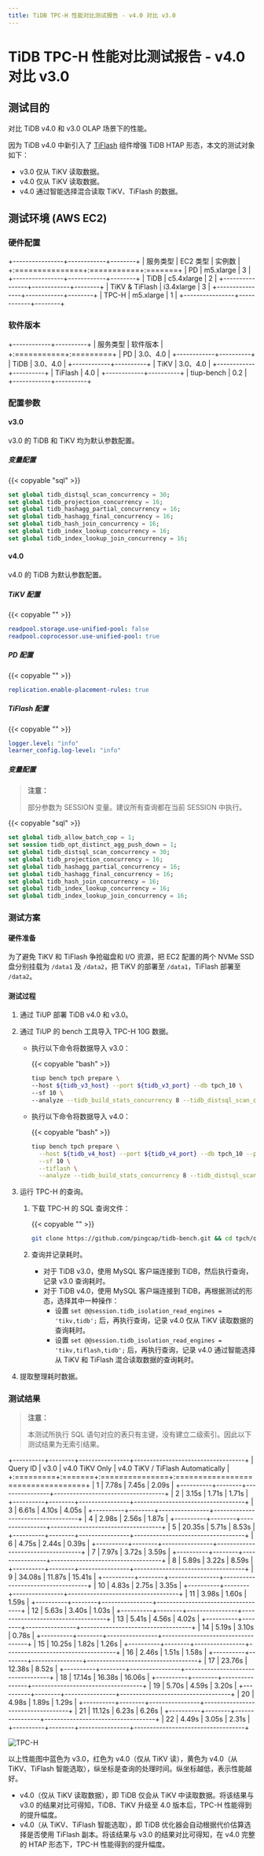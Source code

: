```yaml
---
title: TiDB TPC-H 性能对比测试报告 - v4.0 对比 v3.0
---
```


# TiDB TPC-H 性能对比测试报告 - v4.0 对比 v3.0

## 测试目的

对比 TiDB v4.0 和 v3.0 OLAP 场景下的性能。

因为 TiDB v4.0 中新引入了 [TiFlash](/tiflash/tiflash-overview.md) 组件增强 TiDB HTAP 形态，本文的测试对象如下：

+ v3.0 仅从 TiKV 读取数据。
+ v4.0 仅从 TiKV 读取数据。
+ v4.0 通过智能选择混合读取 TiKV、TiFlash 的数据。

## 测试环境 (AWS EC2)

### 硬件配置

+----------------+------------+--------+
| 服务类型       | EC2 类型   | 实例数 |
+:===============+:===========+:=======+
| PD             | m5.xlarge  | 3      |
+----------------+------------+--------+
| TiDB           | c5.4xlarge | 2      |
+----------------+------------+--------+
| TiKV & TiFlash | i3.4xlarge | 3      |
+----------------+------------+--------+
| TPC-H          | m5.xlarge  | 1      |
+----------------+------------+--------+

### 软件版本

+------------+----------+
| 服务类型   | 软件版本 |
+:===========+:=========+
| PD         | 3.0、4.0 |
+------------+----------+
| TiDB       | 3.0、4.0 |
+------------+----------+
| TiKV       | 3.0、4.0 |
+------------+----------+
| TiFlash    | 4.0      |
+------------+----------+
| tiup-bench | 0.2      |
+------------+----------+

### 配置参数

#### v3.0

v3.0 的 TiDB 和 TiKV 均为默认参数配置。

##### 变量配置

{{< copyable "sql" >}}

```sql
set global tidb_distsql_scan_concurrency = 30;
set global tidb_projection_concurrency = 16;
set global tidb_hashagg_partial_concurrency = 16;
set global tidb_hashagg_final_concurrency = 16;
set global tidb_hash_join_concurrency = 16;
set global tidb_index_lookup_concurrency = 16;
set global tidb_index_lookup_join_concurrency = 16;
```

#### v4.0

v4.0 的 TiDB 为默认参数配置。

##### TiKV 配置

{{< copyable "" >}}

```yaml
readpool.storage.use-unified-pool: false
readpool.coprocessor.use-unified-pool: true
```

##### PD 配置

{{< copyable "" >}}

```yaml
replication.enable-placement-rules: true
```

##### TiFlash 配置

{{< copyable "" >}}

```yaml
logger.level: "info"
learner_config.log-level: "info"
```

##### 变量配置

> **注意：**
>
> 部分参数为 SESSION 变量。建议所有查询都在当前 SESSION 中执行。

{{< copyable "sql" >}}

```sql
set global tidb_allow_batch_cop = 1;
set session tidb_opt_distinct_agg_push_down = 1;
set global tidb_distsql_scan_concurrency = 30;
set global tidb_projection_concurrency = 16;
set global tidb_hashagg_partial_concurrency = 16;
set global tidb_hashagg_final_concurrency = 16;
set global tidb_hash_join_concurrency = 16;
set global tidb_index_lookup_concurrency = 16;
set global tidb_index_lookup_join_concurrency = 16;
```

### 测试方案

#### 硬件准备

为了避免 TiKV 和 TiFlash 争抢磁盘和 I/O 资源，把 EC2 配置的两个 NVMe SSD 盘分别挂载为 `/data1` 及 `/data2`，把 TiKV 的部署至 `/data1`，TiFlash 部署至 `/data2`。

#### 测试过程

1. 通过 TiUP 部署 TiDB v4.0 和 v3.0。

2. 通过 TiUP 的 bench 工具导入 TPC-H 10G 数据。

    * 执行以下命令将数据导入 v3.0：

        {{< copyable "bash" >}}

        ```bash
        tiup bench tpch prepare \
        --host ${tidb_v3_host} --port ${tidb_v3_port} --db tpch_10 \
        --sf 10 \
        --analyze --tidb_build_stats_concurrency 8 --tidb_distsql_scan_concurrency 30
        ```

    * 执行以下命令将数据导入 v4.0：

        {{< copyable "bash" >}}

        ```bash
        tiup bench tpch prepare \
          --host ${tidb_v4_host} --port ${tidb_v4_port} --db tpch_10 --password ${password} \
          --sf 10 \
          --tiflash \
          --analyze --tidb_build_stats_concurrency 8 --tidb_distsql_scan_concurrency 30
        ```

3. 运行 TPC-H 的查询。

    1. 下载 TPC-H 的 SQL 查询文件：

        {{< copyable "" >}}

        ```bash
        git clone https://github.com/pingcap/tidb-bench.git && cd tpch/queries
        ```

    2. 查询并记录耗时。

        * 对于 TiDB v3.0，使用 MySQL 客户端连接到 TiDB，然后执行查询，记录 v3.0 查询耗时。
        * 对于 TiDB v4.0，使用 MySQL 客户端连接到 TiDB，再根据测试的形态，选择其中一种操作：
            * 设置 `set @@session.tidb_isolation_read_engines = 'tikv,tidb';` 后，再执行查询，记录 v4.0 仅从 TiKV 读取数据的查询耗时。
            * 设置 `set @@session.tidb_isolation_read_engines = 'tikv,tiflash,tidb';` 后，再执行查询，记录 v4.0 通过智能选择从 TiKV 和 TiFlash 混合读取数据的查询耗时。

4. 提取整理耗时数据。

### 测试结果

> **注意：**
> 
> 本测试所执行 SQL 语句对应的表只有主键，没有建立二级索引。因此以下测试结果为无索引结果。

+----------+--------+----------------+-----------------------------------+
| Query ID | v3.0   | v4.0 TiKV Only | v4.0 TiKV / TiFlash Automatically |
+:=========+:=======+:===============+:==================================+
| 1        | 7.78s  | 7.45s          | 2.09s                             |
+----------+--------+----------------+-----------------------------------+
| 2        | 3.15s  | 1.71s          | 1.71s                             |
+----------+--------+----------------+-----------------------------------+
| 3        | 6.61s  | 4.10s          | 4.05s                             |
+----------+--------+----------------+-----------------------------------+
| 4        | 2.98s  | 2.56s          | 1.87s                             |
+----------+--------+----------------+-----------------------------------+
| 5        | 20.35s | 5.71s          | 8.53s                             |
+----------+--------+----------------+-----------------------------------+
| 6        | 4.75s  | 2.44s          | 0.39s                             |
+----------+--------+----------------+-----------------------------------+
| 7        | 7.97s  | 3.72s          | 3.59s                             |
+----------+--------+----------------+-----------------------------------+
| 8        | 5.89s  | 3.22s          | 8.59s                             |
+----------+--------+----------------+-----------------------------------+
| 9        | 34.08s | 11.87s         | 15.41s                            |
+----------+--------+----------------+-----------------------------------+
| 10       | 4.83s  | 2.75s          | 3.35s                             |
+----------+--------+----------------+-----------------------------------+
| 11       | 3.98s  | 1.60s          | 1.59s                             |
+----------+--------+----------------+-----------------------------------+
| 12       | 5.63s  | 3.40s          | 1.03s                             |
+----------+--------+----------------+-----------------------------------+
| 13       | 5.41s  | 4.56s          | 4.02s                             |
+----------+--------+----------------+-----------------------------------+
| 14       | 5.19s  | 3.10s          | 0.78s                             |
+----------+--------+----------------+-----------------------------------+
| 15       | 10.25s | 1.82s          | 1.26s                             |
+----------+--------+----------------+-----------------------------------+
| 16       | 2.46s  | 1.51s          | 1.58s                             |
+----------+--------+----------------+-----------------------------------+
| 17       | 23.76s | 12.38s         | 8.52s                             |
+----------+--------+----------------+-----------------------------------+
| 18       | 17.14s | 16.38s         | 16.06s                            |
+----------+--------+----------------+-----------------------------------+
| 19       | 5.70s  | 4.59s          | 3.20s                             |
+----------+--------+----------------+-----------------------------------+
| 20       | 4.98s  | 1.89s          | 1.29s                             |
+----------+--------+----------------+-----------------------------------+
| 21       | 11.12s | 6.23s          | 6.26s                             |
+----------+--------+----------------+-----------------------------------+
| 22       | 4.49s  | 3.05s          | 2.31s                             |
+----------+--------+----------------+-----------------------------------+

![TPC-H](/media/tpch_v4vsv3.png)

以上性能图中蓝色为 v3.0，红色为 v4.0（仅从 TiKV 读），黄色为 v4.0（从 TiKV、TiFlash 智能选取），纵坐标是查询的处理时间。纵坐标越低，表示性能越好。

- v4.0（仅从 TiKV 读取数据），即 TiDB 仅会从 TiKV 中读取数据。将该结果与 v3.0 的结果对比可得知，TiDB、TiKV 升级至 4.0 版本后，TPC-H 性能得到的提升幅度。
- v4.0（从 TiKV、TiFlash 智能选取），即 TiDB 优化器会自动根据代价估算选择是否使用 TiFlash 副本。将该结果与 v3.0 的结果对比可得知，在 v4.0 完整的 HTAP 形态下，TPC-H 性能得到的提升幅度。
